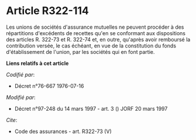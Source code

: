 # Article R322-114

Les unions de sociétés d'assurance mutuelles ne peuvent procéder à des répartitions d'excédents de recettes qu'en se
conformant aux dispositions des articles R. 322-73 et R. 322-74 et, en outre, qu'après avoir remboursé la contribution
versée, le cas échéant, en vue de la constitution du fonds d'établissement de l'union, par les sociétés qui en font partie.

**Liens relatifs à cet article**

_Codifié par_:

  - Décret n°76-667 1976-07-16

_Modifié par_:

  - Décret n°97-248 du 14 mars 1997 - art. 3 () JORF 20 mars 1997

_Cite_:

  - Code des assurances - art. R322-73 (V)
